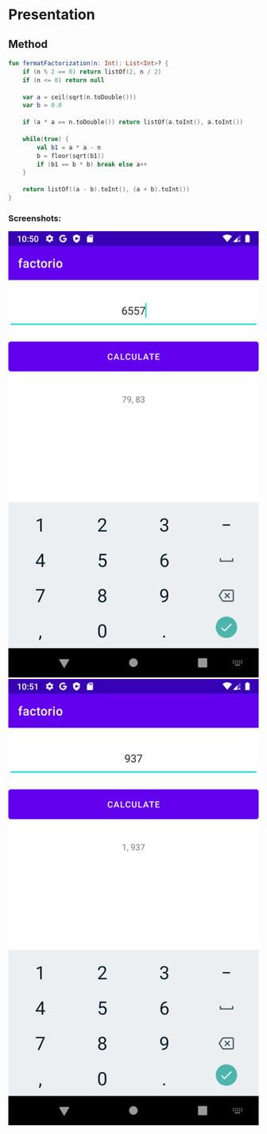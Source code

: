 # Presentation

## Method
```kotlin
fun fermatFactorization(n: Int): List<Int>? {
    if (n % 2 == 0) return listOf(2, n / 2)
    if (n <= 0) return null

    var a = ceil(sqrt(n.toDouble()))
    var b = 0.0

    if (a * a == n.toDouble()) return listOf(a.toInt(), a.toInt())

    while(true) {
        val b1 = a * a - n
        b = floor(sqrt(b1))
        if (b1 == b * b) break else a++
    }

    return listOf((a - b).toInt(), (a + b).toInt())
}
```

### Screenshots:
![Big](pictures/big.png)
![Prime](pictures/primeNum.png)
